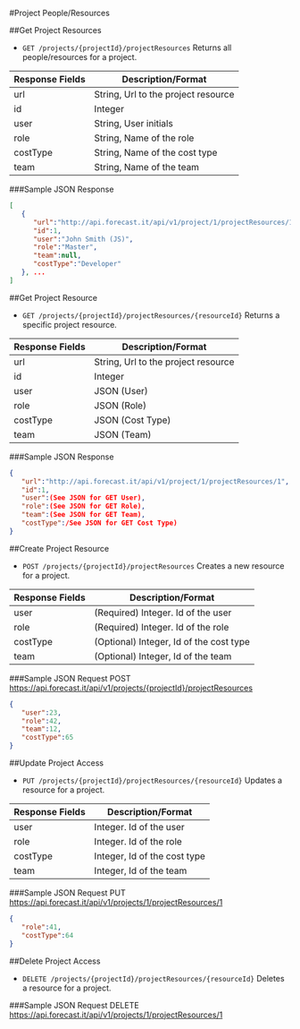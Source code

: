#Project People/Resources

##Get Project Resources

* `GET /projects/{projectId}/projectResources` Returns all people/resources for a project.

|Response Fields | Description/Format|
|------------ | -------------|
|url | String, Url to the project resource|
|id | Integer|
|user | String, User initials|
|role | String, Name of the role|
|costType | String, Name of the cost type|
|team | String, Name of the team|

###Sample JSON Response
```json
[
   {
      "url":"http://api.forecast.it/api/v1/project/1/projectResources/1",
      "id":1,
      "user":"John Smith (JS)",
      "role":"Master",
      "team":null,
      "costType":"Developer"
   }, ...
]
```

##Get Project Resource

* `GET /projects/{projectId}/projectResources/{resourceId}` Returns a specific project resource.

|Response Fields | Description/Format|
|------------ | -------------|
|url | String, Url to the project resource|
|id | Integer|
|user | JSON (User)|
|role | JSON (Role)|
|costType | JSON (Cost Type)|
|team | JSON (Team)|

###Sample JSON Response
```json
{
   "url":"http://api.forecast.it/api/v1/project/1/projectResources/1",
   "id":1,
   "user":(See JSON for GET User),
   "role":(See JSON for GET Role),
   "team":(See JSON for GET Team),
   "costType":/See JSON for GET Cost Type)
}
```

##Create Project Resource

* `POST /projects/{projectId}/projectResources` Creates a new resource for a project.

|Response Fields | Description/Format|
|------------ | -------------|
|user | (Required) Integer. Id of the user|
|role | (Required) Integer. Id of the role|
|costType | (Optional) Integer, Id of the cost type|
|team | (Optional) Integer, Id of the team|

###Sample JSON Request
POST https://api.forecast.it/api/v1/projects/{projectId}/projectResources

```json
{
   "user":23,
   "role":42,
   "team":12,
   "costType":65
}
```

##Update Project Access

* `PUT /projects/{projectId}/projectResources/{resourceId}` Updates a resource for a project.

|Response Fields | Description/Format|
|------------ | -------------|
|user | Integer. Id of the user|
|role | Integer. Id of the role|
|costType | Integer, Id of the cost type|
|team | Integer, Id of the team|

###Sample JSON Request
PUT https://api.forecast.it/api/v1/projects/1/projectResources/1

```json
{
   "role":41,
   "costType":64
}
```

##Delete Project Access

* `DELETE /projects/{projectId}/projectResources/{resourceId}` Deletes a resource for a project.

###Sample JSON Request
DELETE https://api.forecast.it/api/v1/projects/1/projectResources/1
